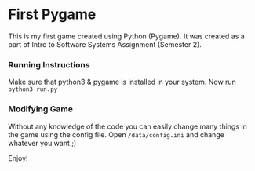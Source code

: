 # First Pygame

This is my first game created using Python (Pygame).
It was created as a part of Intro to Software Systems Assignment (Semester 2).

### Running Instructions
Make sure that python3 & pygame is installed in your system. Now run `python3 run.py`

### Modifying Game
Without any knowledge of the code you can easily change many things in the game using the config file. Open `/data/config.ini` and change whatever you want ;)

Enjoy!
